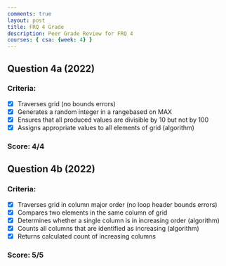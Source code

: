 ```yaml
---
comments: true
layout: post
title: FRQ 4 Grade
description: Peer Grade Review for FRQ 4
courses: { csa: {week: 4} }
---
```


## Question 4a (2022)
### Criteria: 
-[x] Traverses grid (no bounds errors) 
-[x] Generates a random integer in a rangebased on MAX
-[x] Ensures that all produced values are divisible by 10 but not by 100
-[x] Assigns appropriate values to all elements of grid (algorithm)
### Score: 4/4

## Question 4b (2022)
### Criteria: 
-[x] Traverses grid in column major order (no loop header bounds errors)
-[x] Compares two elements in the same column of grid
-[x] Determines whether a single column is in increasing order (algorithm)
-[x] Counts all columns that are identified as increasing (algorithm)
-[x] Returns calculated count of increasing columns
### Score: 5/5